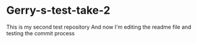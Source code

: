 # Gerry-s-test-take-2
This is my second test repository
And now I'm editing the readme file and testing the commit process
